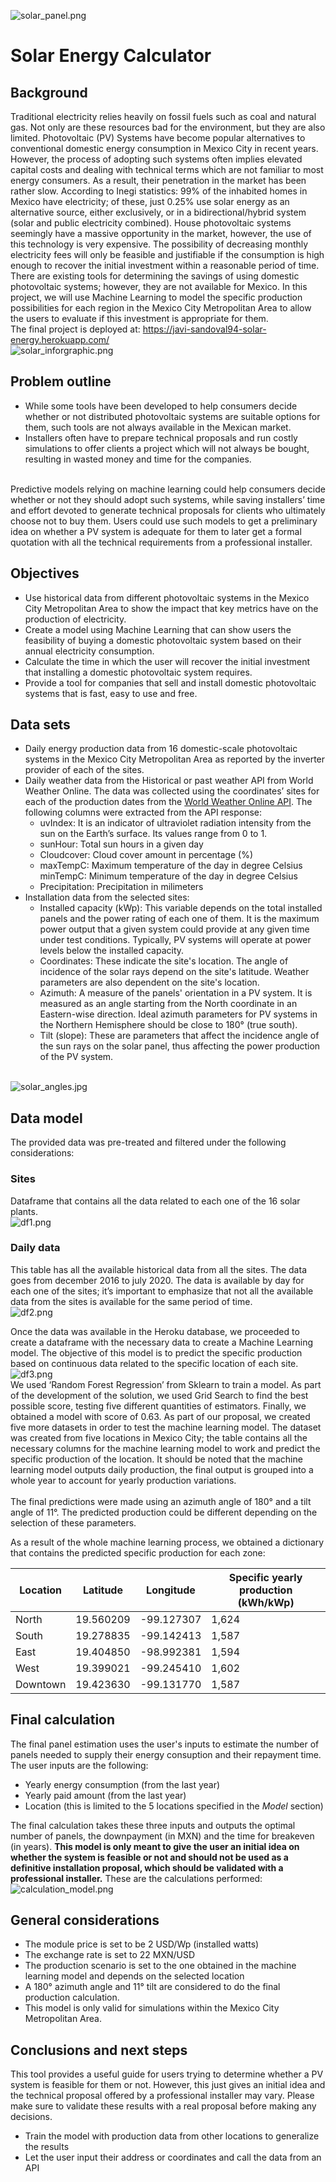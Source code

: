 ![solar_panel.png](Images/solar_panel.png)

# Solar Energy Calculator
## Background
Traditional electricity relies heavily on fossil fuels such as coal and natural gas. Not only are these resources bad for the environment, but they are also limited. Photovoltaic (PV) Systems have become popular alternatives to conventional domestic energy consumption in Mexico City in recent years. However, the process of adopting such systems often implies elevated capital costs and dealing with technical terms which are not familiar to most energy consumers. As a result, their penetration in the market has been rather slow. According to Inegi statistics:  99% of the inhabited homes in Mexico have electricity; of these, just 0.25% use solar energy as an alternative source, either exclusively, or in a bidirectional/hybrid system (solar and public electricity combined). House photovoltaic systems seemingly have a massive opportunity in the market, however, the use of this technology is very expensive. The possibility of decreasing monthly electricity fees will only be feasible and justifiable if the consumption is high enough to recover the initial investment within a reasonable period of time. There are existing tools for determining the savings of using domestic photovoltaic systems; however, they are not available for Mexico. In this project, we will use Machine Learning to model the specific production possibilities for each region in the Mexico City Metropolitan Area to allow the users to evaluate if this investment is appropriate for them.
<br>
The final project is deployed at: https://javi-sandoval94-solar-energy.herokuapp.com/
<br>
![solar_inforgraphic.png](Images/solar_infographic.png)

## Problem outline
* While some tools have been developed to help consumers decide whether or not distributed photovoltaic systems are suitable options for them, such tools are not always available in the Mexican market.
* Installers often have to prepare technical proposals and run costly simulations to offer clients a project which will not always be bought, resulting in wasted money and time for the companies.
<br>
Predictive models relying on machine learning could help consumers decide whether or not they should adopt such systems, while saving installers’ time and effort devoted to generate technical proposals for clients who ultimately choose not to buy them. Users could use such models to get a preliminary idea on whether a PV system is adequate for them to later get a formal quotation with all the technical requirements from a professional installer.

## Objectives
* Use historical data from different photovoltaic systems in the Mexico City Metropolitan Area to show the impact that key metrics have on the production of electricity.
* Create a model using Machine Learning that can show users the feasibility of buying a domestic photovoltaic system based on their annual electricity consumption.
* Calculate the time in which the user will recover the initial investment that installing a domestic photovoltaic system requires.
* Provide a tool for companies that sell and install domestic photovoltaic systems that is fast, easy to use and free.

## Data sets
* Daily energy production data from 16 domestic-scale photovoltaic systems in the Mexico City Metropolitan Area as reported by the inverter provider of each of the sites.
* Daily weather data from the Historical or past weather API from World Weather Online. The data was collected using the coordinates’ sites for each of the production dates from the [World Weather Online API](https://www.worldweatheronline.com/developer/api/docs/historical-weather-api.aspx#astronomy_element). The following columns were extracted from the API response:
    * uvIndex: It is an indicator of ultraviolet radiation intensity from the sun on the Earth’s surface. Its values range from 0 to 1.
    * sunHour: Total sun hours in a given day 
    * Cloudcover: Cloud cover amount in percentage (%)
    * maxTempC: Maximum temperature of the day in degree Celsius minTempC: Minimum temperature of the day in degree Celsius
    * Precipitation: Precipitation in milimeters
* Installation data from the selected sites:
    * Installed capacity (kWp): This variable depends on the total installed panels and the power rating of each one of them. It is the maximum power output that a given system could provide at any given time under test conditions. Typically, PV systems will operate at power levels below the installed capacity.
    * Coordinates: These indicate the site's location. The angle of incidence of the solar rays depend on the site's latitude. Weather parameters are also dependent on the site's location.
    * Azimuth: A measure of the panels' orientation in a PV system. It is measured as an angle starting from the North coordinate in an Eastern-wise direction. Ideal azimuth parameters for PV systems in the Northern Hemisphere should be close to 180° (true south).
    * Tilt (slope): These are parameters that affect the incidence angle of the sun rays on the solar panel, thus affecting the power production of the PV system.
    <br>
![solar_angles.jpg](Images/solar_angles.jpg)

## Data model
The provided data was pre-treated and filtered under the following considerations:

### Sites
Dataframe that contains all the data related to each one of the 16 solar plants. 
<br>
![df1.png](Images/df1.png)

### Daily data
This table has all the available historical data from all the sites. The data goes from december 2016 to july 2020. The data is available by day for each one of the sites; it’s important to emphasize that not all the available data from the sites is available for the same period of time.
<br>
![df2.png](Images/df2.png)

Once the data was available in the Heroku database, we proceeded to create a dataframe with the necessary data to create a Machine Learning model. The objective of this model is to predict the specific production based on continuous data related to the specific location of each site.
<br>
![df3.png](Images/df3.png)
<br>
We used ‘Random Forest Regression’ from Sklearn to train a model. As part of the development of the solution, we used Grid Search to find the best possible score, testing five different quantities of estimators. Finally, we obtained a model with score of 0.63. As part of our proposal, we created five more datasets in order to test the machine learning model. The dataset was created from five locations in Mexico City; the table contains all the necessary columns for the machine learning model to work and predict the specific production of the location. It should be noted that the machine learning model outputs daily production, the final output is grouped into a whole year to account for yearly production variations.
<br>
<br>
The final predictions were made using an azimuth angle of 180° and a tilt angle of 11°. The predicted production could be different depending on the selection of these parameters.
<br>

As a result of the whole machine learning process, we obtained a dictionary that contains the predicted specific production for each zone:

| Location | Latitude  | Longitude  | Specific yearly production (kWh/kWp) |
|----------|-----------|------------|--------------------------------------|
| North    | 19.560209 | -99.127307 | 1,624                                |
| South    | 19.278835 | -99.142413 | 1,587                                |
| East     | 19.404850 | -98.992381 | 1,594                                |
| West     | 19.399021 | -99.245410 | 1,602                                |
| Downtown | 19.423630 | -99.131770 | 1,587                                |

## Final calculation
The final panel estimation uses the user's inputs to estimate the number of panels needed to supply their energy consuption and their repayment time. The user inputs are the following:
* Yearly energy consumption (from the last year)
* Yearly paid amount (from the last year)
* Location (this is limited to the 5 locations specified in the <em>Model</em> section)

The final calculation takes these three inputs and outputs the optimal number of panels, the downpayment (in MXN) and the time for breakeven (in years). <strong>This model is only meant to give the user an initial idea on whether the system is feasible or not and should not be used as a definitive installation proposal, which should be validated with a professional installer.</strong> These are the calculations performed:
<br>
![calculation_model.png](Images/calculation_model.png)

## General considerations
* The module price is set to be 2 USD/Wp (installed watts)
* The exchange rate is set to 22 MXN/USD
* The production scenario is set to the one obtained in the machine learning model and depends on the selected location
* A 180° azimuth angle and 11° tilt are considered to do the final production calculation. 
* This model is only valid for simulations within the Mexico City Metropolitan Area.

## Conclusions and next steps
This tool provides a useful guide for users trying to determine whether a PV system is feasible for them or not. However, this just gives an initial idea and the technical proposal offered by a professional installer may vary. Please make sure to validate these results with a real proposal before making any decisions.
* Train the model with production data from other locations to generalize the results
* Let the user input their address or coordinates and call the data from an API



